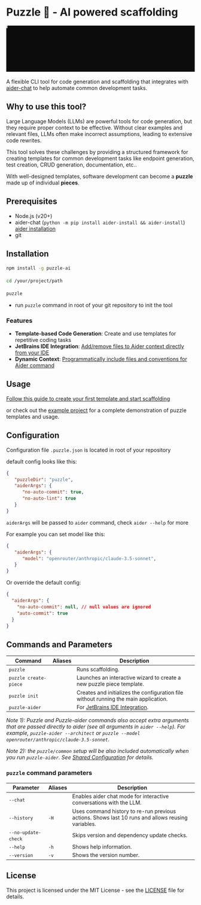 # Puzzle 🧩 - AI powered scaffolding

![Puzzle showcase](assets/puzzle-demo.svg "Creating GET, DELETE endpoints using Puzzle")

A flexible CLI tool for code generation and scaffolding that integrates with [aider-chat](https://aider.chat) to help automate common development tasks.

## Why to use this tool?

Large Language Models (LLMs) are powerful tools for code generation, but they require proper context to be effective. Without clear examples and relevant files, LLMs often make incorrect assumptions, leading to extensive code rewrites. 

This tool solves these challenges by providing a structured framework for creating templates for common development tasks like endpoint generation, test creation, CRUD generation, documentation, etc..

With well-designed templates, software development can become a **puzzle** made up of individual **pieces**.

## Prerequisites

- Node.js (v20+)
- aider-chat (`python -m pip install aider-install && aider-install`) [aider installation](https://aider.chat/docs/install.html)
- git

## Installation
   
```bash
npm install -g puzzle-ai

cd /your/project/path

puzzle
```

- run `puzzle` command in root of your git repository to init the tool

### Features

- **Template-based Code Generation**: Create and use templates for repetitive coding tasks
- **JetBrains IDE Integration**: [Add/remove files to Aider context directly from your IDE](JETBRAINS_INTEGRATION.md)
- **Dynamic Context**: [Programmatically include files and conventions for Aider command](PUZZLE_AIDER.md)

## Usage

[Follow this guide to create your first template and start scaffolding](USAGE.md)

or check out the [example project](https://github.com/twinity1/puzzle-example-project) for a complete demonstration of puzzle templates and usage.

## Configuration

Configuration file `.puzzle.json` is located in root of your repository

default config looks like this:

```json
{
   "puzzleDir": "puzzle",
   "aiderArgs": {
      "no-auto-commit": true,
      "no-auto-lint": true
   }
}
```

`aiderArgs` will be passed to `aider` command, check `aider --help` for more


For example you can set model like this:

```json
{
   "aiderArgs": {
      "model": "openrouter/anthropic/claude-3.5-sonnet",
   }
}
```

Or override the default config:

```json
{
  "aiderArgs": {
    "no-auto-commit": null, // null values are ignored
    "auto-commit": true
  }
}
```

## Commands and Parameters

| Command | Aliases | Description                                                                          |
|---|---|--------------------------------------------------------------------------------------|
| `puzzle` |  | Runs scaffolding.                                                       |
| `puzzle create-piece` |  | Launches an interactive wizard to create a new puzzle piece template.                |
| `puzzle init` |  | Creates and initializes the configuration file without running the main application. |
| `puzzle-aider` |  | For [JetBrains IDE Integration](JETBRAINS_INTEGRATION.md).

_Note 1): Puzzle and Puzzle-aider commands also accept extra arguments that are passed directly to aider (see all arguments in `aider --help`). For example, `puzzle-aider --architect` or `puzzle --model openrouter/anthropic/claude-3.5-sonnet`._

_Note 2): the `puzzle/common` setup will be also included automatically when you run `puzzle-aider`. See [Shared Configuration](#shared-configuration) for details._

### `puzzle` command parameters

| Parameter | Aliases | Description |
|---|---|---|
| `--chat` |  | Enables aider chat mode for interactive conversations with the LLM. |
| `--history` | `-H` | Uses command history to re-run previous actions. Shows last 10 runs and allows reusing variables. |
| `--no-update-check` |  | Skips version and dependency update checks. |
| `--help` | `-h` | Shows help information. |
| `--version` | `-v` | Shows the version number. |

## License

This project is licensed under the MIT License - see the [LICENSE](LICENSE.md) file for details.
